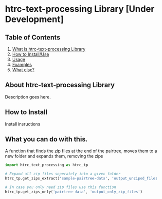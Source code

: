 # htrc-text-processing Library [Under Development]
## Table of Contents
1. [What is htrc-text-processing Library](#what-is)
2. [How to Install/Use](#install)
3. [Usage](#usage)
4. [Examples](#examples)
5. [What else?](#what-else)

## About htrc-text-processing Library<a name="what-is"></a>
Description goes here.

## How to  Install <a name="install"></a>
Install  insructions 

## What you can do with this. <a name="usage"></a>

A function that finds the zip files at the end of the pairtree, moves them to a new folder and expands them, removing the zips

```python
import htrc_text_processing as htrc_tp 

# Expand all zip files seperately into a given folder
htrc_tp.get_zips_extract('sample-pairtree-data', 'output_unziped_files') 

# In case you only need zip files use this function 
htrc_tp.get_zips_only('pairtree-data', 'output_only_zip_files') 
```


